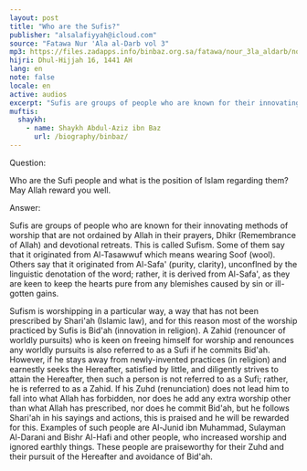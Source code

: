 ```yaml
---
layout: post
title: "Who are the Sufis?"
publisher: "alsalafiyyah@icloud.com"
source: "Fatawa Nur 'Ala al-Darb vol 3"
mp3: https://files.zadapps.info/binbaz.org.sa/fatawa/nour_3la_aldarb/nour_477/47716.mp3
hijri: Dhul-Hijjah 16, 1441 AH
lang: en
note: false
locale: en
active: audios
excerpt: "Sufis are groups of people who are known for their innovating methods of worship that are not ordained by Allah in their prayers, Dhikr (Remembrance of Allah) and devotional retreats."
muftis:
  shaykh: 
    - name: Shaykh Abdul-Aziz ibn Baz
      url: /biography/binbaz/
---
```


Question:

Who are the Sufi people and what is the position of Islam regarding them? May Allah 
reward you well.

Answer:

Sufis are groups of people who are known for their innovating methods of worship that are not ordained by Allah in their prayers, Dhikr (Remembrance of Allah) and devotional retreats. This is called Sufism. Some of them say that it originated from Al-Tasawwuf which means wearing Soof (wool). Others say that it originated from Al-Safa' (purity, clarity), unconflned by the linguistic denotation of the word; rather, it is derived from Al-Safa', as they are keen to keep the hearts pure from any blemishes caused by sin or ill-gotten gains. 

Sufism is worshipping in a particular way, a way that has not been prescribed by Shari'ah (Islamic law), and for this reason most of the worship practiced by Sufis is Bid'ah (innovation in religion). A Zahid (renouncer of worldly pursuits) who is keen on freeing himself for worship and renounces any worldly pursuits is also referred to as a Sufi if he commits Bid'ah. However, if he stays away from newly-invented practices (in religion) and earnestly seeks the Hereafter, satisfied by little, and diligently strives to attain the Hereafter, then such a person is not referred to as a Sufi; rather, he is referred to as a Zahid. If his Zuhd (renunciation) does not lead him to fall into what Allah has forbidden, nor does he add any extra worship other than what Allah has prescribed, nor does he commit Bid'ah, but he follows Shari'ah in his sayings and actions, this is praised and he will be rewarded for this. Examples of such people are Al-Junid ibn Muhammad, Sulayman Al-Darani and Bishr Al-Hafi and other people, who increased worship and ignored earthly things. These people are praiseworthy for their Zuhd and their pursuit of the Hereafter and avoidance of Bid'ah. 

